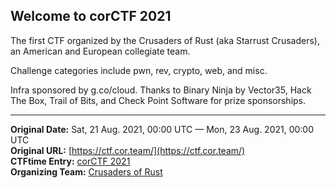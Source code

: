 
## Welcome to corCTF 2021

The first CTF organized by the Crusaders of Rust (aka Starrust Crusaders), an American and European collegiate team.

Challenge categories include pwn, rev, crypto, web, and misc.

Infra sponsored by g.co/cloud. Thanks to Binary Ninja by Vector35, Hack The Box, Trail of Bits, and Check Point Software for prize sponsorships.

---
**Original Date:** Sat, 21 Aug. 2021, 00:00 UTC — Mon, 23 Aug. 2021, 00:00 UTC<br>
**Original URL:** [https://ctf.cor.team/](https://ctf.cor.team/)<br>
**CTFtime Entry:** [corCTF 2021](https://ctftime.org/event/1364/)<br>
**Organizing Team:** [Crusaders of Rust](https://ctftime.org/team/132628)<br>
<!-- Official URL: https://ctf.cor.team/ -->